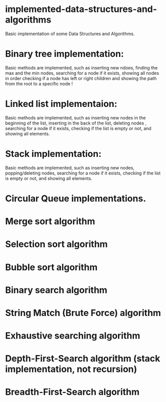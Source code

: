 # implemented-data-structures-and-algorithms
Basic implementation of some Data Structures and Algorithms.

# Binary tree implementation:
Basic methods are implemented, such as inserting new ndoes, finding the max and the min nodes, searching for a node if it exists, showing all nodes in order checking if a node has left or right children and showing the path from the root to a specific node !

# Linked list implementaion:
Basic methods are implemented, such as inserting new nodes in the beginning of the list, inserting in the back of the list, deleting nodes
, searching for a node if it exists, checking if the list is empty or not, and showing all elements.

# Stack implementation:
Basic methods are implemented, such as inserting new nodes, popping/deleting nodes, searching for a node if it exists, checking if the list is empty or not, and showing all elements.

# Circular Queue implementations.

# Merge sort algorithm

# Selection sort algorithm

# Bubble sort algorithm

# Binary search algorithm

# String Match (Brute Force) algorithm

# Exhaustive searching algorithm

# Depth-First-Search algorithm (stack implementation, not recursion)

# Breadth-First-Search algorithm
